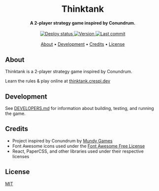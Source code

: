 <div align="center">
    <h1>Thinktank</h1>
</div>

<div align="center">
    <h4>A 2-player strategy game inspired by Conundrum.</h4>
</div>

<div align="center">
    <a href="https://app.netlify.com/sites/averycrespi-thinktank/deploys">
        <img src="https://api.netlify.com/api/v1/badges/3cc311f0-f960-46c4-aa0a-db4ef0fef441/deploy-status" alt="Deploy status">
    </a>
    <a href="https://github.com/averycrespi/thinktank/releases">
        <img src="https://img.shields.io/github/package-json/v/averycrespi/thinktank" alt="Version">
    </a>
    <a href="https://github.com/averycrespi/thinktank/commits/master">
        <img src="https://img.shields.io/github/last-commit/averycrespi/thinktank" alt="Last commit">
    </a>
</div>

<div align="center">
    <br>
    <a href="#about">About</a> •
    <a href="#development">Development</a> •
    <a href="#credits">Credits</a> •
    <a href="#license">License</a>
</div>

## About

Thinktank is a 2-player strategy game inspired by Conundrum.

Learn the rules & play online at [thinktank.crespi.dev](https://thinktank.crespi.dev)

## Development

See [DEVELOPERS.md](DEVELOPERS.md) for information about building, testing, and running the game.

## Credits

- Project inspired by Conundrum by [Mundy Games](https://mundygames.wixsite.com/website-4)
- Font Awesome icons used under the [Font Awesome Free License](https://github.com/FortAwesome/Font-Awesome/blob/master/LICENSE.txt)
- React, PaperCSS, and other libraries used under their respective licenses

## License

[MIT](https://choosealicense.com/licenses/mit/)